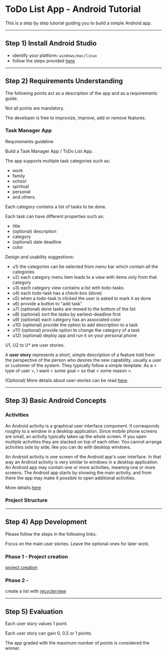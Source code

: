 # ToDo List App - Android Tutorial
This is a step by step tutorial guiding you to build a simple Android app.

------------------------
## Step 1) Install Android Studio

- identify your platform: `windows/mac/linux`
- follow the steps provided [here](https://developer.android.com/studio/install.html)

------------------------
## Step 2) Requirements Understanding
The following points act as a description of the app and as a requirements guide.

Not all points are mandatory.

The developer is free to improvize, improve, add or remove features.

### Task Manager App
Requirements guideline

Build a Task Manager App / ToDo List App.

The app supports multiple task categories such as:
- work
- family
- school
- spiritual
- personal  
- and others.

Each category contains a list of tasks to be done.

Each task can have different properties such as:
- title
- (optional) description
- category
- (optional) date deadline
- color

Design and usability suggestions:
- u1) the categories can be selected from menu bar which contain all the categories
- u2) each category menu item leads to a view with items only from that category
- u3) each category view contains a list with todo-tasks
- u4) each todo-task has a check-box (done)
- u5) when a todo-task is clicked the user is asked to mark it as done
- u6) provide a button to "add task"
- u7) (optional) done tasks are moved to the bottom of the list
- u8) (optional) sort the tasks by earliest-deadline first
- u9) (optional) each category has an associated color
- u10) (optional) provide the option to add description to a task
- u11) (optional) provide option to change the category of a task
- u12) (optional) deploy app and run it on your personal phone

U1, U2 to U* are user stories.

A **user story** represents a short, simple description of a feature told from the perspective of the person who desires the new capability, usually a user or customer of the system.
They typically follow a simple template: As a < type of user >, I want < some goal > so that < some reason >.

(Optional) More details about user-stories can be read [here](https://www.mountaingoatsoftware.com/agile/user-stories).

------------------------
## Step 3) Basic Android Concepts

### Activities
An Android activity is a graphical user interface component.
It corresponds roughly to a window in a desktop application.
Since mobile phone screens are small, an activity typically takes up the whole screen.
If you open multiple activities they are stacked on top of each other.
You cannot arrange activities side by side, like you can do with desktop windows.

An Android activity is one screen of the Android app's user interface.
In that way an Android activity is very similar to windows in a desktop application.
An Android app may contain one or more activities, meaning one or more screens.
The Android app starts by showing the main activity, and from there the app may make it possible to open additional activities.

More details [here](http://tutorials.jenkov.com/android/core-concepts.html#activities)

### Project Structure


------------------------
## Step 4) App Development

Please follow the steps in the following links.

Focus on the main user stories. Leave the optional ones for later work.

### Phase 1 - Project creation

[project creation](http://bit.ly/android-todoapp-phase1)

### Phase 2 -

create a list with [recyclerview](https://developer.android.com/guide/topics/ui/layout/recyclerview.html)

------------------------
## Step 5) Evaluation

Each user story values 1 point.

Each user story can gain 0, 0.5 or 1 points.

The app graded with the maximum number of points is considered the winner.
